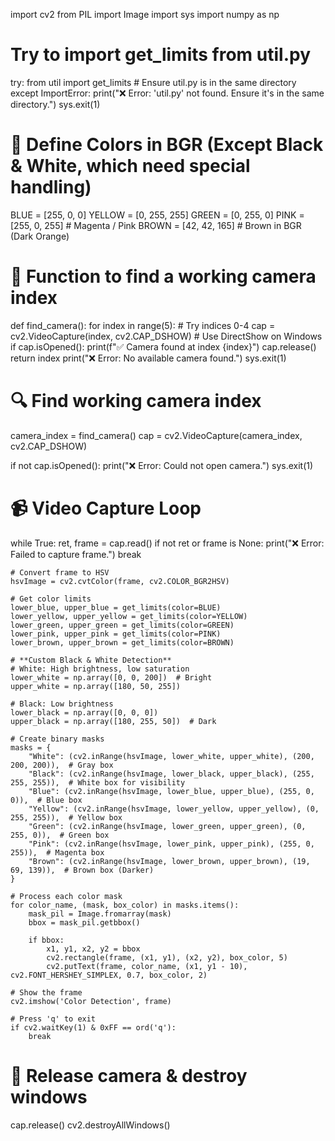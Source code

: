 import cv2
from PIL import Image
import sys
import numpy as np

# Try to import get_limits from util.py
try:
    from util import get_limits  # Ensure util.py is in the same directory
except ImportError:
    print("❌ Error: 'util.py' not found. Ensure it's in the same directory.")
    sys.exit(1)

# 🎨 Define Colors in BGR (Except Black & White, which need special handling)
BLUE = [255, 0, 0]
YELLOW = [0, 255, 255]
GREEN = [0, 255, 0]
PINK = [255, 0, 255]  # Magenta / Pink
BROWN = [42, 42, 165]  # Brown in BGR (Dark Orange)

# 🎥 Function to find a working camera index
def find_camera():
    for index in range(5):  # Try indices 0-4
        cap = cv2.VideoCapture(index, cv2.CAP_DSHOW)  # Use DirectShow on Windows
        if cap.isOpened():
            print(f"✅ Camera found at index {index}")
            cap.release()
            return index
    print("❌ Error: No available camera found.")
    sys.exit(1)

# 🔍 Find working camera index
camera_index = find_camera()
cap = cv2.VideoCapture(camera_index, cv2.CAP_DSHOW)

if not cap.isOpened():
    print("❌ Error: Could not open camera.")
    sys.exit(1)

# 📹 Video Capture Loop
while True:
    ret, frame = cap.read()
    if not ret or frame is None:
        print("❌ Error: Failed to capture frame.")
        break  

    # Convert frame to HSV
    hsvImage = cv2.cvtColor(frame, cv2.COLOR_BGR2HSV)

    # Get color limits
    lower_blue, upper_blue = get_limits(color=BLUE)
    lower_yellow, upper_yellow = get_limits(color=YELLOW)
    lower_green, upper_green = get_limits(color=GREEN)
    lower_pink, upper_pink = get_limits(color=PINK)
    lower_brown, upper_brown = get_limits(color=BROWN)

    # **Custom Black & White Detection**
    # White: High brightness, low saturation
    lower_white = np.array([0, 0, 200])  # Bright
    upper_white = np.array([180, 50, 255])  

    # Black: Low brightness
    lower_black = np.array([0, 0, 0])
    upper_black = np.array([180, 255, 50])  # Dark

    # Create binary masks
    masks = {
        "White": (cv2.inRange(hsvImage, lower_white, upper_white), (200, 200, 200)),  # Gray box
        "Black": (cv2.inRange(hsvImage, lower_black, upper_black), (255, 255, 255)),  # White box for visibility
        "Blue": (cv2.inRange(hsvImage, lower_blue, upper_blue), (255, 0, 0)),  # Blue box
        "Yellow": (cv2.inRange(hsvImage, lower_yellow, upper_yellow), (0, 255, 255)),  # Yellow box
        "Green": (cv2.inRange(hsvImage, lower_green, upper_green), (0, 255, 0)),  # Green box
        "Pink": (cv2.inRange(hsvImage, lower_pink, upper_pink), (255, 0, 255)),  # Magenta box
        "Brown": (cv2.inRange(hsvImage, lower_brown, upper_brown), (19, 69, 139)),  # Brown box (Darker)
    }

    # Process each color mask
    for color_name, (mask, box_color) in masks.items():
        mask_pil = Image.fromarray(mask)
        bbox = mask_pil.getbbox()

        if bbox:
            x1, y1, x2, y2 = bbox
            cv2.rectangle(frame, (x1, y1), (x2, y2), box_color, 5)
            cv2.putText(frame, color_name, (x1, y1 - 10), cv2.FONT_HERSHEY_SIMPLEX, 0.7, box_color, 2)

    # Show the frame
    cv2.imshow('Color Detection', frame)

    # Press 'q' to exit
    if cv2.waitKey(1) & 0xFF == ord('q'):
        break

# 🛑 Release camera & destroy windows
cap.release()
cv2.destroyAllWindows()
